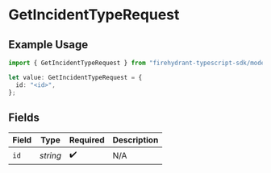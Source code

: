 # GetIncidentTypeRequest

## Example Usage

```typescript
import { GetIncidentTypeRequest } from "firehydrant-typescript-sdk/models/operations";

let value: GetIncidentTypeRequest = {
  id: "<id>",
};
```

## Fields

| Field              | Type               | Required           | Description        |
| ------------------ | ------------------ | ------------------ | ------------------ |
| `id`               | *string*           | :heavy_check_mark: | N/A                |